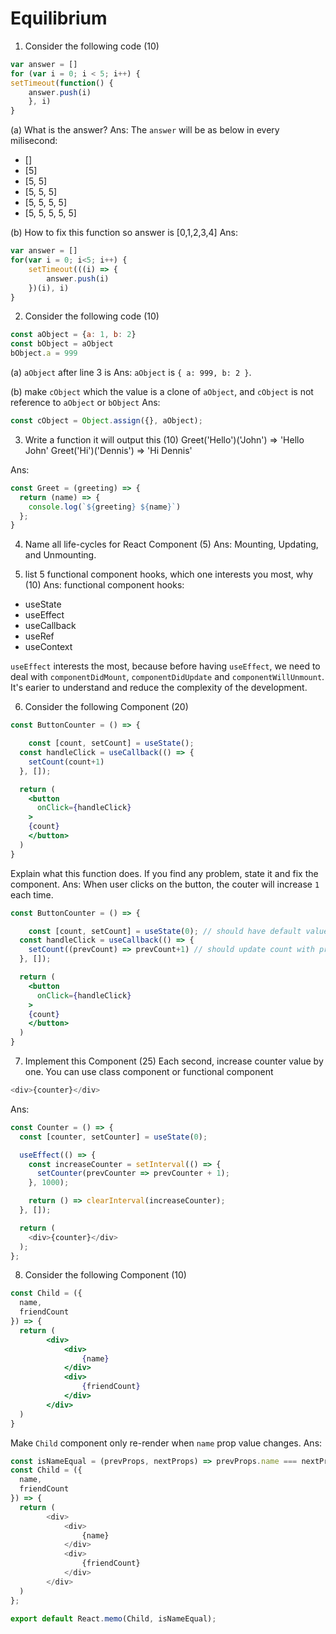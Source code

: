 # Equilibrium

1. Consider the following code (10)

```javascript
var answer = []
for (var i = 0; i < 5; i++) {
setTimeout(function() {
    answer.push(i)
	}, i)
}
```

(a) What is the answer?
Ans:
The `answer` will be as below in every milisecond:
- []
- [5]
- [5, 5]
- [5, 5, 5]
- [5, 5, 5, 5]
- [5, 5, 5, 5, 5]

(b) How to fix this function so answer is [0,1,2,3,4]
Ans:
```javascript
var answer = []
for(var i = 0; i<5; i++) {
	setTimeout(((i) => {
		answer.push(i)
	})(i), i)
}
```

2. Consider the following code (10)
```javascript
const aObject = {a: 1, b: 2}
const bObject = aObject
bObject.a = 999
```

(a) `aObject` after line 3 is
Ans: `aObject` is `{ a: 999, b: 2 }`.

(b) make `cObject` which the value is a clone of `aObject`, and `cObject` is not reference to `aObject` or `bObject`
Ans:
```javascript
const cObject = Object.assign({}, aObject);
```

3. Write a function it will output this (10)
Greet('Hello')('John') ⇒ 'Hello John'
Greet('Hi')('Dennis') ⇒ 'Hi Dennis'

Ans:
```javascript
const Greet = (greeting) => {
  return (name) => {
    console.log(`${greeting} ${name}`)
  };
}
```

4. Name all life-cycles for React Component (5)
Ans: Mounting, Updating, and Unmounting.

5. list 5 functional component hooks, which one interests you most, why (10)
Ans: 
functional component hooks:
- useState
- useEffect
- useCallback
- useRef
- useContext

`useEffect` interests the most, because before having `useEffect`, we need to deal with `componentDidMount`, `componentDidUpdate` and `componentWillUnmount`. It's earier to understand and reduce the complexity of the development.

6. Consider the following Component (20)
```jsx
const ButtonCounter = () => {

	const [count, setCount] = useState();
  const handleClick = useCallback(() => {
    setCount(count+1)
  }, []);

  return (
    <button
      onClick={handleClick}
    >
    {count}
    </button>
  )
}
```
Explain what this function does. If you find any problem, state it and fix the component.
Ans:
When user clicks on the button, the couter will increase `1` each time.
```jsx
const ButtonCounter = () => {

	const [count, setCount] = useState(0); // should have default value
  const handleClick = useCallback(() => {
    setCount((prevCount) => prevCount+1) // should update count with previous state
  }, []);

  return (
    <button
      onClick={handleClick}
    >
    {count}
    </button>
  )
}
```

7. Implement this Component (25)
Each second, increase counter value by one. You can use class component or functional component
```javascript
<div>{counter}</div>
```
Ans:
```javascript
const Counter = () => {
  const [counter, setCounter] = useState(0);

  useEffect(() => {
    const increaseCounter = setInterval(() => {
      setCounter(prevCounter => prevCounter + 1);
    }, 1000);

    return () => clearInterval(increaseCounter);
  }, []);

  return (
    <div>{counter}</div>
  );
};
```

8. Consider the following Component (10)
```jsx
const Child = ({
  name,
  friendCount
}) => {
  return (
		<div>
			<div>
				{name}
			</div>
			<div>
				{friendCount}
			</div>
		</div>
  )
}
```
Make `Child` component only re-render when `name` prop value changes.
Ans:
```javascript
const isNameEqual = (prevProps, nextProps) => prevProps.name === nextProps.name;
const Child = ({
  name,
  friendCount
}) => {
  return (
		<div>
			<div>
				{name}
			</div>
			<div>
				{friendCount}
			</div>
		</div>
  )
};

export default React.memo(Child, isNameEqual);
```




